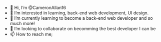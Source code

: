 - 👋 Hi, I’m @CameronAllan16
- 👀 I’m interested in learning, back-end web development, UI design.
- 🌱 I’m currently learning to become a back-end web developer and so much more!
- 💞️ I’m looking to collaborate on becomming the best developer I can be
- 📫 How to reach me; 


